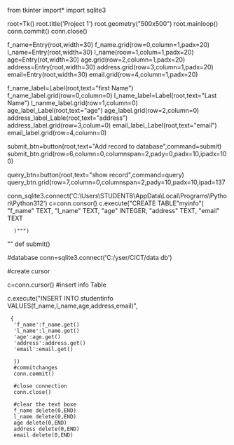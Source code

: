 from tkinter import*
import sqlite3

root=Tk()
root.title('Project 1')
root.geometry("500x500")
root.mainloop()
conn.commit()
conn.close()

f_name=Entry(root,width=30)
f_name.grid(row=0,column=1,padx=20)
l_name=Entry(root,width=30)
l_name(roow=1,colum=1,padx=20)
age=Entry(rot,width=30)
age.grid(row=2,column=1,padx=20)
address=Entry(root,width=30)
address.grid(row=3,column=1,padx=20)
email=Entry(root,width=30)
email.grid(row=4,column=1,padx=20)

f_name_label=Label(root,text="first Name")
f_name_label.grid(row=0,column=0)
l_name_label=Label(root,text="Last Name")
l_nanme_label.grid(row=1,column=0)
age_label_Label(root,text="age")
age_label.grid(row=2,column=0)
address_label_Lable(root,text="address")
address_label.grid(row=3,colum=0)
email_label_Label(root,text="email")
email_label.grid(row=4,column=0)

submit_btn=button(root,text="Add record to database",command=submit)
submit_btn.grid(row=6,column=0,columnspan=2,pady=0,padx=10,ipadx=100)

query_btn=button(root,text="show record",command=query)
query_btn.grid(row=7,column=0,columnspan=2,pady=10,padx=10,ipad=137

conn_sqlite3.connect('C:\Users\STUDENT8\AppData\Local\Programs\Python\Python312')
c=conn.consor()
c.execute("CREATE TABLE"myinfo"(
          "f_name"      TEXT,
          "l_name"      TEXT,
          "age"   INTEGER,
          "address"     TEXT,
          "email" TEXT

      )""")
""
def submit()

#database
conn=sqlite3.connect('C:/yser/CICT/data db')

#create cursor

c=conn.cursor()
#insert info Table

c.execute("INSERT INTO studentinfo
VALUES(f_name,l_name,age,address,email)",

     {
      'f_name':f_name.get()
      'l_name':l_name.get()
      'age':age.get()
      'address':address.get()
      'email':email.get()

      })
      #commitchanges
      conn.commit()

      #close connection
      conn.close()

      #clear the text boxe
      f_name delete(0,END)
      l_name delete(0,END)
      age delete(0,END)
      address delete(0,END)
      email delete(0,END)

          
           




